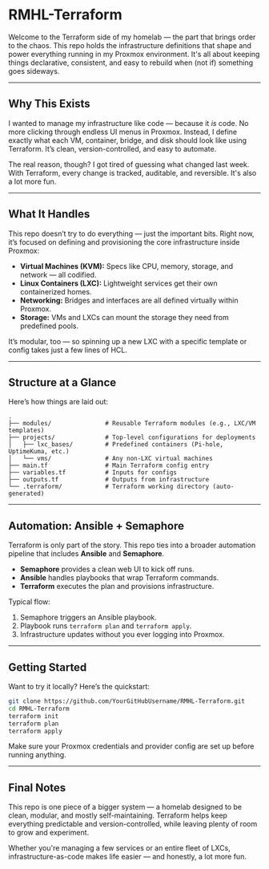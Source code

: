 # RMHL-Terraform

Welcome to the Terraform side of my homelab — the part that brings order to the chaos. This repo holds the infrastructure definitions that shape and power everything running in my Proxmox environment. It's all about keeping things declarative, consistent, and easy to rebuild when (not if) something goes sideways.

---

## Why This Exists

I wanted to manage my infrastructure like code — because it *is* code. No more clicking through endless UI menus in Proxmox. Instead, I define exactly what each VM, container, bridge, and disk should look like using Terraform. It’s clean, version-controlled, and easy to automate.

The real reason, though? I got tired of guessing what changed last week. With Terraform, every change is tracked, auditable, and reversible. It's also a lot more fun.

---

## What It Handles

This repo doesn’t try to do everything — just the important bits. Right now, it’s focused on defining and provisioning the core infrastructure inside Proxmox:

- **Virtual Machines (KVM):** Specs like CPU, memory, storage, and network — all codified.
- **Linux Containers (LXC):** Lightweight services get their own containerized homes.
- **Networking:** Bridges and interfaces are all defined virtually within Proxmox.
- **Storage:** VMs and LXCs can mount the storage they need from predefined pools.

It’s modular, too — so spinning up a new LXC with a specific template or config takes just a few lines of HCL.

---

## Structure at a Glance

Here’s how things are laid out:

```
.
├── modules/               # Reusable Terraform modules (e.g., LXC/VM templates)
├── projects/              # Top-level configurations for deployments
│   ├── lxc_bases/         # Predefined containers (Pi-hole, UptimeKuma, etc.)
│   └── vms/               # Any non-LXC virtual machines
├── main.tf                # Main Terraform config entry
├── variables.tf           # Inputs for configs
├── outputs.tf             # Outputs from infrastructure
└── .terraform/            # Terraform working directory (auto-generated)
```

---

## Automation: Ansible + Semaphore

Terraform is only part of the story. This repo ties into a broader automation pipeline that includes **Ansible** and **Semaphore**.

- **Semaphore** provides a clean web UI to kick off runs.
- **Ansible** handles playbooks that wrap Terraform commands.
- **Terraform** executes the plan and provisions infrastructure.

Typical flow:

1. Semaphore triggers an Ansible playbook.
2. Playbook runs `terraform plan` and `terraform apply`.
3. Infrastructure updates without you ever logging into Proxmox.

---

## Getting Started

Want to try it locally? Here’s the quickstart:

```bash
git clone https://github.com/YourGitHubUsername/RMHL-Terraform.git
cd RMHL-Terraform
terraform init
terraform plan
terraform apply
```

Make sure your Proxmox credentials and provider config are set up before running anything.

---

## Final Notes

This repo is one piece of a bigger system — a homelab designed to be clean, modular, and mostly self-maintaining. Terraform helps keep everything predictable and version-controlled, while leaving plenty of room to grow and experiment.

Whether you're managing a few services or an entire fleet of LXCs, infrastructure-as-code makes life easier — and honestly, a lot more fun.
